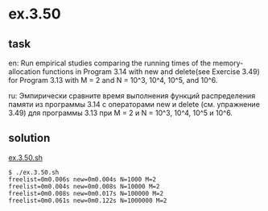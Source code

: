 # ex.3.50

## task

en: Run empirical studies comparing the running times of the
memory-allocation functions in Program 3.14 with new and delete(see
Exercise 3.49) for Program 3.13 with M = 2 and N = 10^3, 10^4, 10^5,
and 10^6.

ru: Эмпирически сравните время выполнения функций распределения памяти
из программы 3.14 с операторами new и delete (см. упражнение 3.49) для
программы 3.13 при M = 2 и N = 10^3, 10^4, 10^5 и 10^6.

## solution

[ex.3.50.sh](./ex.3.50.sh)

```
$ ./ex.3.50.sh
freelist=0m0.006s new=0m0.004s N=1000 M=2
freelist=0m0.004s new=0m0.008s N=10000 M=2
freelist=0m0.008s new=0m0.017s N=100000 M=2
freelist=0m0.061s new=0m0.122s N=1000000 M=2
```
